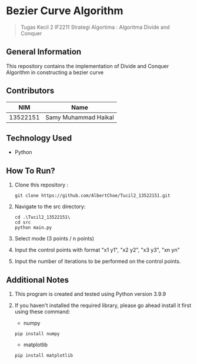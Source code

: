 # Bezier Curve Algorithm 
> Tugas Kecil 2 IF2211 Strategi Algortima : Algoritma Divide and Conquer

## General Information 
This repository contains the implementation of Divide and Conquer Algorithm in constructing a bezier curve

## Contributors
| NIM | Name |
| :---: | :---: |
| 13522151 | Samy Muhammad Haikal |

## Technology Used
- Python


## How To Run?
1.  Clone this repository :

    ```
    git clone https://github.com/AlbertChoe/Tucil2_13522151.git
    ```

2.  Navigate to the src directory:

    ```
    cd .\Tucil2_13522151\
    cd src
    python main.py
    ```

3. Select mode (3 points / n points)

4. Input the control points with format "x1 y1", "x2 y2", "x3 y3", "xn yn"

5. Input the number of iterations to be performed on the control points.

## Additional Notes
1. This program is created and tested using Python version 3.9.9

2. If you haven't installed the required library, please go ahead install it first using these command:
    - numpy

    `pip install numpy`

    - matplotlib

    `pip install matplotlib`
